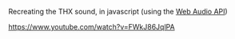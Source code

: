 Recreating the THX sound, in javascript (using the [Web Audio API](https://developer.mozilla.org/en-US/docs/Web/API/Web_Audio_API))

https://www.youtube.com/watch?v=FWkJ86JqlPA
